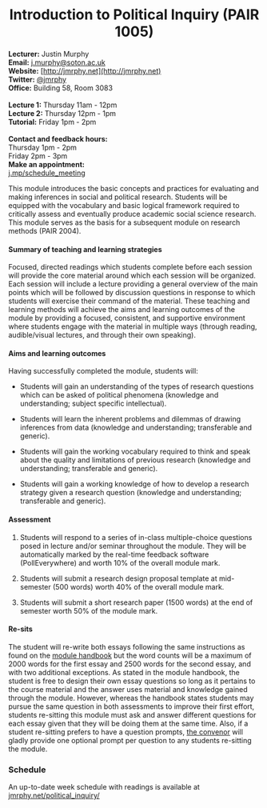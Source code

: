 <center><h1>Introduction to Political Inquiry (PAIR 1005)</h1></center>

**Lecturer:** Justin Murphy   
**Email:** j.murphy@soton.ac.uk   
**Website:** [http://jmrphy.net](http://jmrphy.net)   
**Twitter:** [@jmrphy](http://twitter.com/jmrphy)   
**Office:** Building 58, Room 3083   
<br>
**Lecture 1:** Thursday 11am - 12pm   
**Lecture 2:** Thursday 12pm - 1pm   
**Tutorial:** Friday 1pm - 2pm   
<br>
**Contact and feedback hours:**   
Thursday 1pm - 2pm   
Friday 2pm - 3pm    
**Make an appointment:**    
[j.mp/schedule_meeting](j.mp/schedule_meeting)   


This module introduces the basic concepts and practices for evaluating and making inferences in social and political research. Students will be equipped with the vocabulary and basic logical framework required to critically assess and eventually produce academic social science research. This module serves as the basis for a subsequent module on research methods (PAIR 2004).


#### Summary of teaching and learning strategies

Focused, directed readings which students complete before each session will provide the core material around which each session will be organized. Each session will include a lecture providing a general overview of the main points which will be followed by discussion questions in response to which students will exercise their command of the material. These teaching and learning methods will achieve the aims and learning outcomes of the module by providing a focused, consistent, and supportive environment where students engage with the material in multiple ways (through reading, audible/visual lectures, and through their own speaking).

#### Aims and learning outcomes

Having successfully completed the module, students will:

- Students will gain an understanding of the types of research questions which can be asked of political phenomena (knowledge and understanding; subject specific intellectual).

- Students will learn the inherent problems and dilemmas of drawing inferences from data (knowledge and understanding; transferable and generic).

- Students will gain the working vocabulary required to think and speak about the quality and limitations of previous research (knowledge and understanding; transferable and generic).

- Students will gain a working knowledge of how to develop a research strategy given a research question (knowledge and understanding; transferable and generic).


#### Assessment

1. Students will respond to a series of in-class multiple-choice questions posed in lecture and/or seminar throughout the module. They will be automatically marked by the real-time feedback software (PollEverywhere) and worth 10% of the overall module mark.

2. Students will submit a research design proposal template at mid-semester (500 words) worth 40% of the overall module mark.

3. Students will submit a short research paper (1500 words) at the end of semester worth 50% of the module mark.

#### Re-sits

The student will re-write both essays following the same instructions as found on the [module handbook](http://jmrphy.net/media_politics/#assessment) but the word counts will be a maximum of 2000 words for the first essay and 2500 words for the second essay, and with two additional exceptions. As stated in the module handbook, the student is free to design their own essay questions so long as it pertains to the course material and the answer uses material and knowledge gained through the module. However, whereas the handbook states students may pursue the same question in both assessments to improve their first effort, students re-sitting this module must ask and answer different questions for each essay given that they will be doing them at the same time.  Also, if a student re-sitting prefers to have a question prompts, [the convenor](mailto:j.murphy@soton.ac.uk) will gladly provide one optional prompt per question to any students re-sitting the module.

### Schedule

An up-to-date week schedule with readings is available at [jmrphy.net/political_inquiry/](http://jmrphy.net/political_inquiry/)


